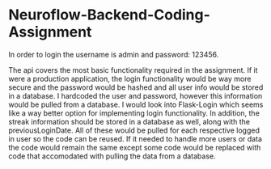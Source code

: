 # Neuroflow-Backend-Coding-Assignment

In order to login the username is admin and password: 123456.

The api covers the most basic functionality required in the assignment. If it were a production application, the login functionality would be way more secure and the password would be hashed and all user info would be stored in a database. I hardcoded the user and password, however this information would be pulled from a database. I would look into Flask-Login which seems like a way better option for implementing login functionality. In addition, the streak information should be stored in a database as well, along with the previousLoginDate. All of these would be pulled for each respective logged in user so the code can be reused. If it needed to handle more users or data the code would remain the same except some code would be replaced with code that accomodated with pulling the data from a database.
